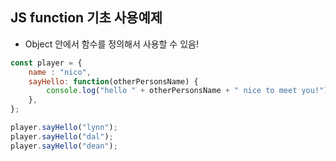 ## JS function 기초 사용예제

- Object 안에서 함수를 정의해서 사용할 수 있음!

```js
const player = {
    name : "nico",
    sayHello: function(otherPersonsName) {
        console.log("hello " + otherPersonsName + " nice to meet you!");
    },
};

player.sayHello("lynn");
player.sayHello("dal");
player.sayHello("dean");
```